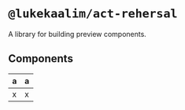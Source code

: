 # `@lukekaalim/act-rehersal`

A library for building preview components.

## Components
|a|a|
|-|-|
|x|x|

